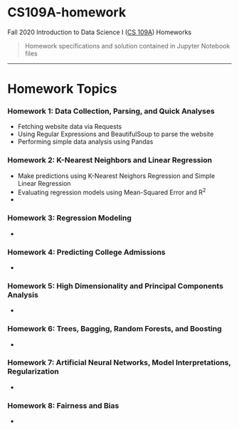 # CS109A-homework
Fall 2020 Introduction to Data Science I ([CS 109A](https://harvard-iacs.github.io/2020-CS109A/)) Homeworks

> Homework specifications and solution contained in Jupyter Notebook files

----
# Homework Topics

### Homework 1: Data Collection, Parsing, and Quick Analyses

- Fetching website data via Requests
- Using Regular Expressions and BeautifulSoup to parse the website
- Performing simple data analysis using Pandas

### Homework 2: K-Nearest Neighbors and Linear Regression

- Make predictions using K-Nearest Neighors Regression and Simple Linear Regression
- Evaluating regression models using Mean-Squared Error and R<sup>2</sup>
- 

### Homework 3: Regression Modeling

-

### Homework 4: Predicting College Admissions

-

### Homework 5: High Dimensionality and Principal Components Analysis

-

### Homework 6: Trees, Bagging, Random Forests, and Boosting

-

### Homework 7: Artificial Neural Networks, Model Interpretations, Regularization

-

### Homework 8: Fairness and Bias

-
